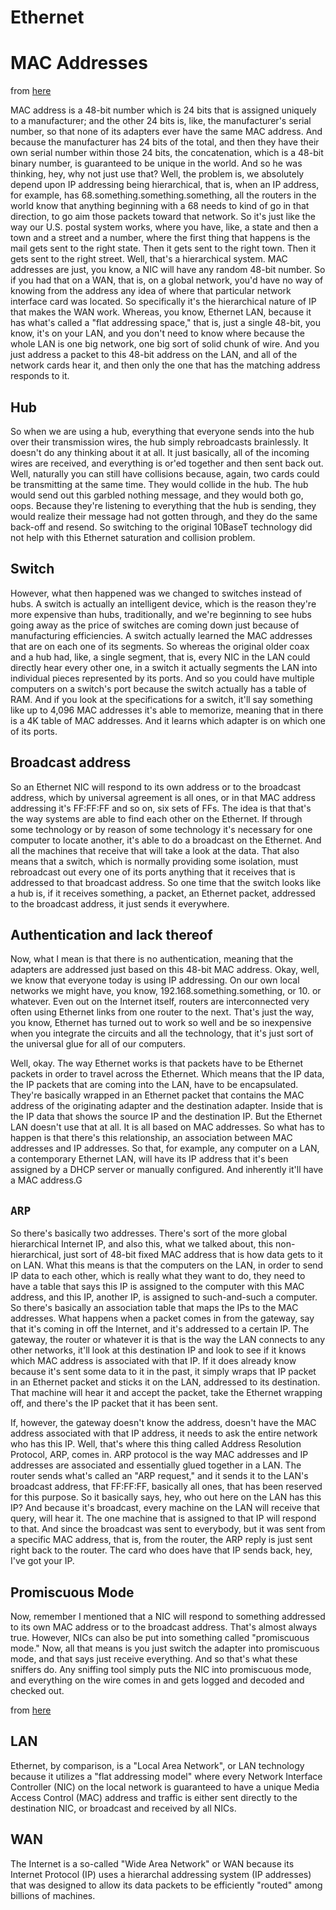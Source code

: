 # Ethernet

# MAC Addresses

from [here](https://www.grc.com/sn/sn-029.pdf)

MAC address is a 48-bit number which is 24 bits that is assigned uniquely to a
manufacturer; and the other 24 bits is, like, the manufacturer's serial number,
so that none of its adapters ever have the same MAC address. And because the
manufacturer has 24 bits of the total, and then they have their own serial
number within those 24 bits, the concatenation, which is a 48-bit binary
number, is guaranteed to be unique in the world. And so he was thinking, hey,
why not just use that?  Well, the problem is, we absolutely depend upon IP
addressing being hierarchical, that is, when an IP address, for example, has
68.something.something.something, all the routers in the world know that
anything beginning with a 68 needs to kind of go in that direction, to go aim
those packets toward that network. So it's just like the way our U.S. postal
system works, where you have, like, a state and then a town and a street and a
number, where the first thing that happens is the mail gets sent to the right
state.  Then it gets sent to the right town. Then it gets sent to the right
street. Well, that's a hierarchical system.  MAC addresses are just, you know,
a NIC will have any random 48-bit number. So if you had that on a WAN, that is,
on a global network, you'd have no way of knowing from the address any idea of
where that particular network interface card was located. So specifically it's
the hierarchical nature of IP that makes the WAN work. Whereas, you know,
Ethernet LAN, because it has what's called a "flat addressing space," that is,
just a single 48-bit, you know, it's on your LAN, and you don't need to know
where because the whole LAN is one big network, one big sort of solid chunk of
wire. And you just address a packet to this 48-bit address on the LAN, and all
of the network cards hear it, and then only the one that has the matching
address responds to it.

## Hub

So when we are using a hub, everything that everyone sends into the hub over
their transmission wires, the hub simply rebroadcasts brainlessly. It doesn't do
any thinking about it at all. It just basically, all of the incoming wires are
received, and everything is or'ed together and then sent back out. Well,
naturally you can still have collisions because, again, two cards could be
transmitting at the same time. They would collide in the hub. The hub would send
out this garbled nothing message, and they would both go, oops. Because they're
listening to everything that the hub is sending, they would realize their
message had not gotten through, and they do the same back-off and resend. So
switching to the original 10BaseT technology did not help with this Ethernet
saturation and collision problem.

## Switch

However, what then happened was we changed to switches instead of hubs. A switch
is actually an intelligent device, which is the reason they're more expensive
than hubs, traditionally, and we're beginning to see hubs going away as the
price of switches are coming down just because of manufacturing efficiencies. A
switch actually learned the MAC addresses that are on each one of its segments.
So whereas the original older coax and a hub had, like, a single segment, that
is, every NIC in the LAN could directly hear every other one, in a switch it
actually segments the LAN into individual pieces represented by its ports. And
so you could have multiple computers on a switch's port because the switch
actually has a table of RAM. And if you look at the specifications for a switch,
it'll say something like up to 4,096 MAC addresses it's able to memorize,
meaning that in there is a 4K table of MAC addresses. And it learns which
adapter is on which one of its ports.

## Broadcast address

So an Ethernet NIC will respond to its own address or to the broadcast address,
which by universal agreement is all ones, or in that MAC address addressing it's
FF:FF:FF and so on, six sets of FFs. The idea is that that's the way systems are
able to find each other on the Ethernet. If through some technology or by reason
of some technology it's necessary for one computer to locate another, it's able
to do a broadcast on the Ethernet. And all the machines that receive that will
take a look at the data. That also means that a switch, which is normally
providing some isolation, must rebroadcast out every one of its ports anything
that it receives that is addressed to that broadcast address. So one time that
the switch looks like a hub is, if it receives something, a packet, an Ethernet
packet, addressed to the broadcast address, it just sends it everywhere.

## Authentication and lack thereof

Now, what I mean is that there is no authentication, meaning that the adapters
are addressed just based on this 48-bit MAC address. Okay, well, we know that
everyone today is using IP addressing. On our own local networks we might have,
you know, 192.168.something.something, or 10. or whatever. Even out on the
Internet itself, routers are interconnected very often using Ethernet links
from one router to the next. That's just the way, you know, Ethernet has turned
out to work so well and be so inexpensive when you integrate the circuits and
all the technology, that it's just sort of the universal glue for all of our
computers.

Well, okay. The way Ethernet works is that packets have to be Ethernet packets
in order to travel across the Ethernet. Which means that the IP data, the IP
packets that are coming into the LAN, have to be encapsulated. They're
basically wrapped in an Ethernet packet that contains the MAC address of the
originating adapter and the destination adapter. Inside that is the IP data
that shows the source IP and the destination IP. But the Ethernet LAN doesn't
use that at all. It is all based on MAC addresses. So what has to happen is
that there's this relationship, an association between MAC addresses and IP
addresses. So that, for example, any computer on a LAN, a contemporary Ethernet
LAN, will have its IP address that it's been assigned by a DHCP server or
manually configured. And inherently it'll have a MAC address.G

## `ARP`

So there's basically two addresses. There's sort of the more global
hierarchical Internet IP, and also this, what we talked about, this
non-hierarchical, just sort of 48-bit fixed MAC address that is how data gets
to it on LAN. What this means is that the computers on the LAN, in order to
send IP data to each other, which is really what they want to do, they need to
have a table that says this IP is assigned to the computer with this MAC
address, and this IP, another IP, is assigned to such-and-such a computer. So
there's basically an association table that maps the IPs to the MAC addresses.
What happens when a packet comes in from the gateway, say that it's coming in
off the Internet, and it's addressed to a certain IP. The gateway, the router
or whatever it is that is the way the LAN connects to any other networks, it'll
look at this destination IP and look to see if it knows which MAC address is
associated with that IP. If it does already know because it's sent some data to
it in the past, it simply wraps that IP packet in an Ethernet packet and sticks
it on the LAN, addressed to its destination. That machine will hear it and
accept the packet, take the Ethernet wrapping off, and there's the IP packet
that it has been sent.

If, however, the gateway doesn't know the address, doesn't have the MAC address
associated with that IP address, it needs to ask the entire network who has
this IP. Well, that's where this thing called Address Resolution Protocol, ARP,
comes in. ARP protocol is the way MAC addresses and IP addresses are associated
and essentially glued together in a LAN. The router sends what's called an "ARP
request," and it sends it to the LAN's broadcast address, that FF:FF:FF,
basically all ones, that has been reserved for this purpose. So it basically
says, hey, who out here on the LAN has this IP? And because it's broadcast,
every machine on the LAN will receive that query, will hear it. The one machine
that is assigned to that IP will respond to that. And since the broadcast was
sent to everybody, but it was sent from a specific MAC address, that is, from
the router, the ARP reply is just sent right back to the router. The card who
does have that IP sends back, hey, I've got your IP.

## Promiscuous Mode

Now, remember I mentioned that a NIC will respond to something addressed to its
own MAC address or to the broadcast address. That's almost always true.
However, NICs can also be put into something called "promiscuous mode." Now,
all that means is you just switch the adapter into promiscuous mode, and that
says just receive everything. And so that's what these sniffers do. Any
sniffing tool simply puts the NIC into promiscuous mode, and everything on the
wire comes in and gets logged and decoded and checked out.

from [here](https://www.grc.com/nat/arp.htm)

## LAN
Ethernet, by comparison, is a "Local Area Network", or LAN technology because it
utilizes a "flat addressing model" where every Network Interface Controller
(NIC) on the local network is guaranteed to have a unique Media Access Control
(MAC) address and traffic is either sent directly to the destination NIC, or
broadcast and received by all NICs.

## WAN
The Internet is a so-called "Wide Area Network" or WAN because its Internet
Protocol (IP) uses a hierarchal addressing system (IP addresses) that was
designed to allow its data packets to be efficiently "routed" among billions of
machines.
